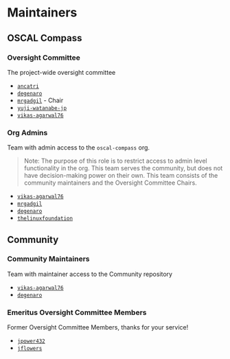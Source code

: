 # Maintainers

## OSCAL Compass

### Oversight Committee

The project-wide oversight committee

- [`ancatri`](https://github.com/ancatri)
- [`degenaro`](https://github.com/degenaro)
- [`mrgadgil`](https://github.com/mrgadgil) - Chair
- [`yuji-watanabe-jp`](https://github.com/yuji-watanabe-jp)
- [`vikas-agarwal76`](https://github.com/vikas-agarwal76)

### Org Admins

Team with admin access to the `oscal-compass` org.

> Note: The purpose of this role is to restrict access to admin level functionality in the org. This team serves the community, but does not have decision-making power on their own. This team consists of the community maintainers and the Oversight Committee Chairs.

- [`vikas-agarwal76`](https://github.com/vikas-agarwal76)
- [`mrgadgil`](https://github.com/mrgadgil)
- [`degenaro`](https://github.com/degenaro)
- [`thelinuxfoundation`](https://github.com/thelinuxfoundation)

## Community

### Community Maintainers

Team with maintainer access to the Community repository

- [`vikas-agarwal76`](https://github.com/vikas-agarwal76)
- [`degenaro`](https://github.com/degenaro)

### Emeritus Oversight Committee Members

Former Oversight Committee Members, thanks for your service!

- [`jpower432`](https://github.com/jpower432)
- [`jflowers`](https://github.com/jflowers)

